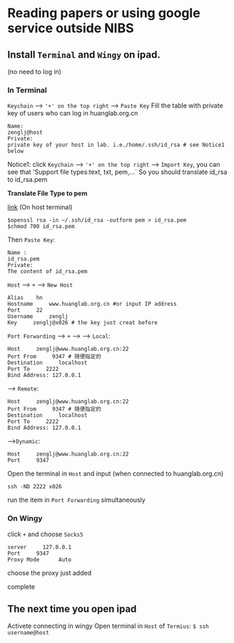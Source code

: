 # Reading papers or using google service outside NIBS

## Install `Terminal` and `Wingy` on ipad.
  
  (no need to log in)

### In Terminal

  `Keychain` --> `'+' on the top right` --> `Paste Key`
  Fill the table with private key of users who can log in huanglab.org.cn
  ```
  Name:
  zenglj@host
  Private:
  private key of your host in lab. i.e./home/.ssh/id_rsa # see Notice1 below
  ```
  Notice1: click `Keychain` --> `'+' on the top right` --> `Import Key`, you can see that 'Support file types:text, txt, pem,...`
  So you should translate id_rsa to id_rsa.pem

  **Translate File Type to pem**
  
  [link](http://www.guohuawei.com/archives/gen-pem-key-for-ssh-login.html)
  (On host terminal)
  ```
  $openssl rsa -in ~/.ssh/id_rsa -outform pem > id_rsa.pem
  $chmod 700 id_rsa.pem
  ```
  Then `Paste Key`:
  ```
  Name :
  id_rsa.pem
  Private:
  The content of id_rsa.pem
  ```
  `Host` --> `+` --> `New Host` 
  ```
  Alias    hn
  Hostname     www.huanglab.org.cn #or input IP address
  Port     22
  Username     zenglj
  Key     zenglj@x026 # the key just creat before
  ```
  `Port Forwarding` --> `+` -->
  --> `Local`:
  ```
  Host     zenglj@www.huanglab.org.cn:22
  Port From     9347 # 随便指定的
  Destination     localhost
  Port To     2222
  Bind Address: 127.0.0.1
  ```
  --> `Remote`:
  ```
  Host     zenglj@www.huanglab.org.cn:22
  Port From     9347 # 随便指定的
  Destination     localhost
  Port To     2222
  Bind Address: 127.0.0.1
  ```
  -->`Dynamic`:
  ```
  Host     zenglj@www.huanglab.org.cn:22
  Port     9347
  ```
  Open the terminal in `Host` and input (when connected to huanglab.org.cn)
  ```
  ssh -ND 2222 x026
  ```
  run the item in `Port Forwarding` simultaneously
  
### On Wingy

  click `+` and choose `Socks5`
  ```
  server     127.0.0.1
  Port     9347
  Proxy Mode      Auto
  ```
  choose the proxy just added
  
  complete
  
## The next time you open ipad
  Activete connecting in wingy
  Open terminal in `Host` of `Termius`:
  `$ ssh username@host`
  
  
  
